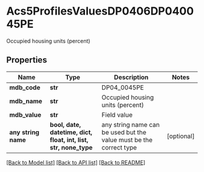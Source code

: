 # Acs5ProfilesValuesDP0406DP040045PE

Occupied housing units (percent)

## Properties
Name | Type | Description | Notes
------------ | ------------- | ------------- | -------------
**mdb_code** | **str** | DP04_0045PE | 
**mdb_name** | **str** | Occupied housing units (percent) | 
**mdb_value** | **str** | Field value | 
**any string name** | **bool, date, datetime, dict, float, int, list, str, none_type** | any string name can be used but the value must be the correct type | [optional]

[[Back to Model list]](../README.md#documentation-for-models) [[Back to API list]](../README.md#documentation-for-api-endpoints) [[Back to README]](../README.md)


